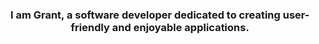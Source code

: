 ### <div align="center">I am Grant, a software developer dedicated to creating user-friendly and enjoyable applications.</div>  
